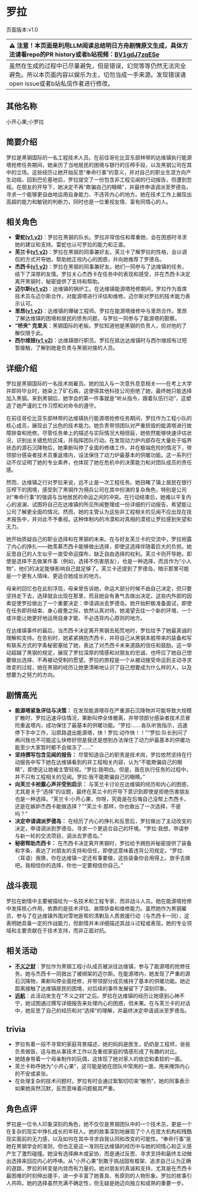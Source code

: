 # 罗拉
页面版本:v1.0
 

| :warning: 注意！本页面是利用LLM阅读总结明日方舟剧情原文生成，具体方法请看repo的PR history或者b站视频：[BV1gdJ7zqESe](https://www.bilibili.com/video/BV1gdJ7zqESe/)         |
|:----------------------------|
| 虽然在生成的过程中已尽量避免，但是错误，幻觉等等仍然无法完全避免。所以本页面内容以娱乐为主，切勿当成一手来源。发现错误请open issue或者b站私信作者进行修改。|



## 其他名称
小开心果;小罗拉
## 简要介绍
罗拉是黑钢国际的一名工程技术人员。在前往哥伦比亚东部林带的达维镇执行能源塔抢修任务期间，她亲历了当地居民的困境与银行的压榨手段，以及黑钢公司在其中的立场。这些经历让她开始反思“奉命行事”的意义，并对自己的职业生涯方向产生动摇。回到巴伦基地后，罗拉提交了一份包含非工程见闻的行动报告，但遭到忽视。在朋友的开导下，她决定不再“欺骗自己的眼睛”，并最终申请调派至罗德岛，寻求一个能够更自由地运用自身能力、不违背内心的地方。她在技术工作上展现出高超的能力和敏锐的判断力，同时也是一位重视友情、富有同情心的人。
## 相关角色
-   **雷蛇([v1](char_107_liskam.md),[v2](../char_v3/char_107_liskam.md))**：罗拉在黑钢的队长。罗拉非常信任和尊重她，会在困惑时寻求她的建议和支持。雷蛇也认可罗拉的能力和正直。
-   **芙兰卡([v1](char_106_franka.md),[v2](../char_v3/char_106_franka.md))**：罗拉在黑钢的同事兼好友。芙兰卡了解罗拉的性格，会以调侃的方式开导她，帮助她正视内心的困惑，并向她推荐了罗德岛。
-   **杰西卡([v1](char_235_jesica.md),[v2](../char_v3/char_235_jesica.md))**：罗拉在黑钢的同事兼好友。她们一同参与了达维镇的任务，结下了深厚的友情。罗拉关心杰西卡在任务中的表现和感受，并在杰西卡决定离开黑钢时，秘密提供了支持和帮助。
-   **迈尔斯([v1](extended_char_mai_er_si.md),[v2](../char_v3/extended_char_mai_er_si.md))**：达维镇的锅炉工。在达维镇能源塔抢修期间，罗拉作为首席技术员与迈尔斯合作，对能源塔进行评估和维修。迈尔斯对罗拉的技术能力表示认可。
-   **里昂([v1](extended_char_li_ang.md),[v2](../char_v3/extended_char_li_ang.md))**：达维镇的爆破工程师。罗拉在能源塔维修中与里昂合作。里昂了解达维镇的困境和居民的债务问题，与罗拉一同参与了能源塔的勘察。
-   **“桥夹” 克里夫**：黑钢国际的老板。罗拉知道他是黑钢的负责人，但对他的了解仅限于此。
-   **西尔维娅([v1](extended_char_xi_er_wei_ya.md),[v2](../char_v3/extended_char_xi_er_wei_ya.md))**：达维镇银行职员。罗拉在抵达达维镇时与西尔维娅有过短暂接触，了解到她是负责与黑钢对接的人员。
## 详细介绍
罗拉是黑钢国际的一名技术岗雇员。她的加入与一次意外息息相关——在考上大学并即将毕业时，她染上了矿石病，这使得其他科技公司拒绝了她，最终她只能选择加入黑钢。来到黑钢后，她学会的第一件事就是“听从指令，跟着队伍行动”，这塑造了她严谨的工作习惯和对命令的遵守。

在前往哥伦比亚东部林带的达维镇执行能源塔抢修任务期间，罗拉作为工程小队的核心成员，展现出了出色的技术能力。她负责带领团队对严重损毁的能源塔进行故障排查和抢修。尽管任务单上的描述与实际情况大相径庭，她依然能够快速评估状况，识别出关键危险区域，并指挥团队行动。在发现动力炉内部存在大量处于临界状态的源石沉降物后，她果断叫停了全面的修缮工作，并在极端危险的情况下，带领部分感染者技术员重返塔内，设法保住了动力炉最基本的供暖功能。这一系列行动不仅证明了她的专业素养，也体现了她在危机中的决策能力和对团队成员的责任感。

然而，达维镇之行对罗拉来说，远不止是一次工程任务。她目睹了镇上居民在银行压榨下的困境，感受到了黑钢作为佣兵公司在其中扮演的复杂角色，特别是公司对“奉命行事”的强调与当地居民的命运之间的冲突。在行动结束后，她难以平复内心的波澜，试图将自己在达维镇的所见所闻整理成一份详细的行动报告，希望能让公司了解更全面的情况。然而，她的主管认为这些非工程相关的见闻不应出现在技术报告中，并对此不予重视。这种体制内的冷漠和对真相的漠视让罗拉感到失望和无力。

她开始质疑自己的职业选择和在黑钢的未来。在与好友芙兰卡的交流中，罗拉袒露了内心的挣扎——她羡慕杰西卡能够做出选择，即使这选择伴随着巨大的负担。她反思自己的人生似乎一直受命运摆布，缺乏自由选择的权利。芙兰卡则开导她，即使是选择不去做某件事（例如，选择不伤害朋友），也是一种选择，而且作为“小人物”，他们的决定能够影响自己就足够了。芙兰卡还提到了罗德岛，暗示那里可能是一个更有人情味、更适合她成长的地方。

母亲的回忆也在此刻浮现，母亲曾告诉她，命运大部分时候不由自己决定，但只要坚持走下去，选择就会出现在那里，而且她会有勇气去做出决定。这些内外部的因素促使罗拉做出了一个重要决定：申请调派去罗德岛。她开始积极准备面试，即使在任务即将结束、身心疲惫之际，依然认真对待。她渴望去往一个新的环境，一个或许能让她更好地运用自身才能、不必违背内心原则的地方。

在达维镇事件的最后，当杰西卡决定离开黑钢去拓荒地时，罗拉给予了她最真诚的理解和支持。在告别时，她紧紧拥抱杰西卡，并将自己从黑钢本舰带来的装备和写有联系方式的字条秘密塞给了她，表达了对杰西卡未来道路的信任和鼓励。这一举动超越了黑钢的规定，展现了罗拉深厚的情感和对朋友的忠诚，也呼应了她自己想要做出选择、不再被动受制的愿望。罗拉的旅程是一个从被动接受命运到主动寻求改变的过程，她在黑钢的经历让她更清晰地认识了自己想要成为什么样的人，以及想要为之努力的方向。
## 剧情高光
*   **能源塔紧急评估与决策：** 在发现能源塔存在严重源石沉降物并可能导致大规模扩散时，罗拉迅速评估情况，果断叫停全体撤离，并带领部分感染者技术员冒险重返塔内，成功保住了最基本的供暖功能。“罗拉:......各队听我指示，迅速停下手中工作，沿原路退出能源塔，快！罗拉:动作快！！”“罗拉:队长别问了再问我也不可能这么快修好但是我还是想到办法保住了动力炉最基本的供暖功能至少大家暂时都不会挨冻了......”
*   **坚持撰写包含见闻的报告：** 尽管知道自己的职责是技术岗，罗拉依然坚持在行动报告中写下她在达维镇看到的非工程相关内容，认为“不能欺骗自己的眼睛”，即使这让她被主管轻视。“罗拉:我明白。但是，我在执行任务的过程中，并不只有工程相关的见闻。罗拉:我不能欺骗自己的眼睛。”
*   **向芙兰卡袒露心声并受到启示：** 与芙兰卡讨论在达维镇的经历和内心的困惑，尤其是关于“选择”的议题，最终在芙兰卡的开导下意识到即使是拒绝伤害朋友也是一种选择。“芙兰卡:小开心果，你呀，究竟是在后悔自己没帮上杰西卡，还是在嫉妒杰西卡能做选择？”“芙兰卡:那样，你也做出了一次选择，不是吗？”
*   **决定申请调派罗德岛：** 在经历了内心的挣扎和反思后，罗拉做出了主动改变的决定，申请调派到罗德岛，寻求一个更适合自己的环境。“罗拉:我想，申请参与新一轮的交流项目，调派去罗德岛。”
*   **秘密帮助杰西卡：** 在杰西卡决定离开黑钢时，罗拉给予拥抱并秘密提供了装备和字条，表达了对朋友的支持和信任，即使这意味着违背公司规定。“罗拉:（耳语）我猜，你在达维镇一定还有事要做，这些装备你会用得上。放手去做吧。我相信你的选择，你也一定要相信你自己。”
## 战斗表现
罗拉在剧情中主要被描绘为一名技术和工程专家，而非战斗人员。她在能源塔抢修中发挥核心作用，依靠的是技术评估、故障排查和维修能力。虽然她作为黑钢雇员，参与了在达维镇外围对雪地匪帮的清剿及人质救援行动（与杰西卡一同），这表明她具备一定的作战能力，但剧情并未详细描述其战斗过程或表现。她的专业领域和主要贡献在于技术支持，而非正面对抗。
## 相关活动
-   **[不义之财](../stories/act28side.md)**：罗拉作为黑钢工程小队成员被派往达维镇，参与了能源塔的抢修任务。她与杰西卡一同救出了被绑架的迈尔斯。在能源塔内，她发现了严重的源石沉降物，果断叫停全面抢修，并带领部分成员维持了基本的供暖功能。她近距离接触了达维镇居民的困境，对后续的事件发展留下了深刻印象。
-   **[远航](../stories/story_almond_set_1.md)**：此活动发生在“不义之财”之后。罗拉在达维镇的经历让她感到心神不宁，她试图通过撰写详细报告来处理内心的困惑，但未果。在与芙兰卡的对话中，她反思了自己的经历和对“选择”的理解，并最终决定申请调派至罗德岛。
## trivia
*   罗拉有着一段不寻常的家庭背景描述，她的妈妈是医生，奶奶是工程师，爸爸负责做饭，这与她从事技术工作以及重视家庭的情感形成了有趣的对比。
*   她随身带着一个母亲制作的玩偶，这体现了她对家人的依恋和柔软的一面。
*   芙兰卡称呼她为“小开心果”，这可能是她在团队中常用的一面，用来掩饰内心的不安或紧张。
*   在处理复杂的技术问题时，罗拉有时会通过絮絮叨叨来“散热”，她的同事表示如果她突然沉默，反而意味着问题极其严重。
## 角色点评
罗拉是一位令人印象深刻的角色，她不仅仅是黑钢团队中的一个技术员，更是一个在复杂的现实中挣扎成长的年轻人。她的故事深刻地展现了个人在庞大机构和残酷现实面前的无力感，以及如何在其中寻求自我认同和改变的可能性。“奉命行事”是她在黑钢学会的准则，但也正是这一准则在达维镇的经历中与她的同情心和正义感产生了激烈碰撞。她没有选择麻木或妥协，而是通过反思、寻求支持和最终主动做出选择来回应内心的呼唤。从“小开心果”到敢于挑战固有框架、追求自己认为正确的道路，罗拉的转变是内敛而有力量的。她对朋友的真诚和支持，尤其是在杰西卡最困难的时刻伸出援手，进一步丰富了她善良、有原则的人物形象。罗拉的故事引人共鸣，她的选择虽然充满不确定性，但无疑是她迈向独立和成熟的重要一步。